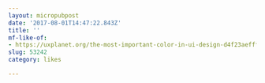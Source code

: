 ```yaml
---
layout: micropubpost
date: '2017-08-01T14:47:22.843Z'
title: ''
mf-like-of:
- https://uxplanet.org/the-most-important-color-in-ui-design-d4f23aefffdf?gi=44fed3cfaacf
slug: 53242
category: likes

---
```

